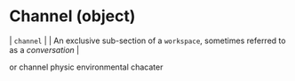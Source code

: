 # Channel (object)


| `channel` | | An exclusive sub-section of a `workspace`, sometimes referred to as a _conversation_ |


or channel physic environmental chacater 